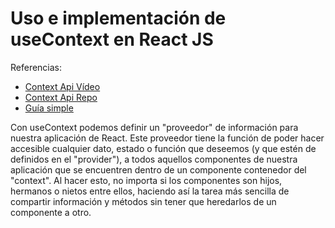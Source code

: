 # Uso e implementación de useContext en React JS

Referencias:

- [Context Api Vídeo](https://www.youtube.com/watch?v=b2psfRzk-r8)
- [Context Api Repo](https://github.com/luismcabrera/Context-API)
- [Guía simple](https://github.com/Max131/notes/issues/20)

Con useContext podemos definir un "proveedor" de información para nuestra aplicación de React. Este proveedor tiene la función de poder hacer accesible cualquier dato, estado o función que deseemos (y que estén de definidos en el "provider"), a todos aquellos componentes de nuestra aplicación que se encuentren dentro de un componente contenedor del "context". Al hacer esto, no importa si los componentes son hijos, hermanos o nietos entre ellos, haciendo así la tarea más sencilla de compartir información y métodos sin tener que heredarlos de un componente a otro.

